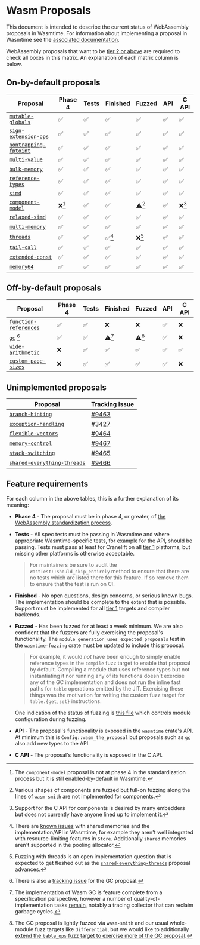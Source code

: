 # Wasm Proposals

This document is intended to describe the current status of WebAssembly
proposals in Wasmtime. For information about implementing a proposal in Wasmtime
see the [associated
documentation](./contributing-implementing-wasm-proposals.md).

WebAssembly proposals that want to be [tier 2 or above](./stability-tiers.md)
are required to check all boxes in this matrix. An explanation of each matrix
column is below.

## On-by-default proposals

|  Proposal                | Phase 4 | Tests | Finished | Fuzzed | API | C API |
|--------------------------|---------|-------|----------|--------|-----|-------|
| [`mutable-globals`]      | ✅      | ✅    | ✅       | ✅     | ✅  | ✅    |
| [`sign-extension-ops`]   | ✅      | ✅    | ✅       | ✅     | ✅  | ✅    |
| [`nontrapping-fptoint`]  | ✅      | ✅    | ✅       | ✅     | ✅  | ✅    |
| [`multi-value`]          | ✅      | ✅    | ✅       | ✅     | ✅  | ✅    |
| [`bulk-memory`]          | ✅      | ✅    | ✅       | ✅     | ✅  | ✅    |
| [`reference-types`]      | ✅      | ✅    | ✅       | ✅     | ✅  | ✅    |
| [`simd`]                 | ✅      | ✅    | ✅       | ✅     | ✅  | ✅    |
| [`component-model`]      | ❌[^1]  | ✅    | ✅       | ⚠️[^2]  | ✅  | ❌[^5]|
| [`relaxed-simd`]         | ✅      | ✅    | ✅       | ✅     | ✅  | ✅    |
| [`multi-memory`]         | ✅      | ✅    | ✅       | ✅     | ✅  | ✅    |
| [`threads`]              | ✅      | ✅    | ✅[^9]   | ❌[^3] | ✅  | ✅    |
| [`tail-call`]            | ✅      | ✅    | ✅       | ✅     | ✅  | ✅    |
| [`extended-const`]       | ✅      | ✅    | ✅       | ✅     | ✅  | ✅    |
| [`memory64`]             | ✅      | ✅    | ✅       | ✅     | ✅  | ✅    |

[^1]: The `component-model` proposal is not at phase 4 in the standardization
    process but it is still enabled-by-default in Wasmtime.
[^2]: Various shapes of components are fuzzed but full-on fuzzing along the
    lines of `wasm-smith` are not implemented for components.
[^3]: Fuzzing with threads is an open implementation question that is expected
    to get fleshed out as the [`shared-everything-threads`] proposal advances.
[^5]: Support for the C API for components is desired by many embedders but
    does not currently have anyone lined up to implement it.
[^9]: There are [known
    issues](https://github.com/bytecodealliance/wasmtime/issues/4245) with
    shared memories and the implementation/API in Wasmtime, for example they
    aren't well integrated with resource-limiting features in `Store`.
    Additionally `shared` memories aren't supported in the pooling allocator.

## Off-by-default proposals

|  Proposal                | Phase 4 | Tests | Finished | Fuzzed | API | C API |
|--------------------------|---------|-------|----------|--------|-----|-------|
| [`function-references`]  | ✅      | ✅    | ❌       | ❌     | ✅  | ❌    |
| [`gc`] [^6]              | ✅      | ✅    | ⚠️[^7]   | ⚠️[^8] | ✅  | ❌    |
| [`wide-arithmetic`]      | ❌      | ✅    | ✅       | ✅     | ✅  | ✅    |
| [`custom-page-sizes`]    | ❌      | ✅    | ✅       | ✅     | ✅  | ❌    |

[^6]: There is also a [tracking
    issue](https://github.com/bytecodealliance/wasmtime/issues/5032) for the
    GC proposal.
[^7]: The implementation of Wasm GC is feature complete from a specification
    perspective, however a number of quality-of-implementation tasks
    [remain](https://github.com/bytecodealliance/wasmtime/issues/5032), notably
    a tracing collector that can reclaim garbage cycles.
[^8]: The GC proposal is lightly fuzzed via `wasm-smith` and our usual
    whole-module fuzz targets like `differential`, but we would like to
    additionally [extend the `table_ops` fuzz target to exercise more of the GC
    proposal](https://github.com/bytecodealliance/wasmtime/issues/10327).

## Unimplemented proposals

| Proposal                      | Tracking Issue |
|-------------------------------|----------------|
| [`branch-hinting`]            | [#9463](https://github.com/bytecodealliance/wasmtime/issues/9463) |
| [`exception-handling`]        | [#3427](https://github.com/bytecodealliance/wasmtime/issues/3427) |
| [`flexible-vectors`]          | [#9464](https://github.com/bytecodealliance/wasmtime/issues/9464) |
| [`memory-control`]            | [#9467](https://github.com/bytecodealliance/wasmtime/issues/9467) |
| [`stack-switching`]           | [#9465](https://github.com/bytecodealliance/wasmtime/issues/9465) |
| [`shared-everything-threads`] | [#9466](https://github.com/bytecodealliance/wasmtime/issues/9466) |

[`mutable-globals`]: https://github.com/WebAssembly/mutable-global/blob/master/proposals/mutable-global/Overview.md
[`sign-extension-ops`]: https://github.com/WebAssembly/spec/blob/master/proposals/sign-extension-ops/Overview.md
[`nontrapping-fptoint`]: https://github.com/WebAssembly/spec/blob/master/proposals/nontrapping-float-to-int-conversion/Overview.md
[`multi-value`]: https://github.com/WebAssembly/spec/blob/master/proposals/multi-value/Overview.md
[`bulk-memory`]: https://github.com/WebAssembly/bulk-memory-operations/blob/master/proposals/bulk-memory-operations/Overview.md
[`reference-types`]: https://github.com/WebAssembly/reference-types/blob/master/proposals/reference-types/Overview.md
[`simd`]: https://github.com/WebAssembly/simd/blob/master/proposals/simd/SIMD.md
[`tail-call`]: https://github.com/WebAssembly/tail-call/blob/main/proposals/tail-call/Overview.md
[`branch-hinting`]: https://github.com/WebAssembly/branch-hinting
[`exception-handling`]: https://github.com/WebAssembly/exception-handling
[`extended-const`]: https://github.com/WebAssembly/extended-const
[`flexible-vectors`]: https://github.com/WebAssembly/flexible-vectors
[`memory-control`]: https://github.com/WebAssembly/memory-control
[`stack-switching`]: https://github.com/WebAssembly/stack-switching
[`shared-everything-threads`]: https://github.com/WebAssembly/shared-everything-threads
[`memory64`]: https://github.com/WebAssembly/memory64/blob/master/proposals/memory64/Overview.md
[`multi-memory`]: https://github.com/WebAssembly/multi-memory/blob/master/proposals/multi-memory/Overview.md
[`threads`]: https://github.com/WebAssembly/threads/blob/master/proposals/threads/Overview.md
[`component-model`]: https://github.com/WebAssembly/component-model/blob/main/design/mvp/Explainer.md
[`relaxed-simd`]: https://github.com/WebAssembly/relaxed-simd/blob/main/proposals/relaxed-simd/Overview.md
[`function-references`]: https://github.com/WebAssembly/function-references/blob/main/proposals/function-references/Overview.md
[`wide-arithmetic`]: https://github.com/WebAssembly/wide-arithmetic/blob/main/proposals/wide-arithmetic/Overview.md
[`gc`]: https://github.com/WebAssembly/gc
[`custom-page-sizes`]: https://github.com/WebAssembly/custom-page-sizes

## Feature requirements

For each column in the above tables, this is a further explanation of its meaning:

* **Phase 4** - The proposal must be in phase 4, or greater, of [the
  WebAssembly standardization process][phases].

* **Tests** - All spec tests must be passing in Wasmtime and where appropriate
  Wasmtime-specific tests, for example for the API, should be passing. Tests
  must pass at least for Cranelift on all [tier 1](./stability-tiers.md)
  platforms, but missing other platforms is otherwise acceptable.

  > For maintainers be sure to audit the `WastTest::should_skip_entirely`
  > method to ensure that there are no tests which are listed there for this
  > feature. If so remove them to ensure that the test is run on CI.

* **Finished** - No open questions, design concerns, or serious known bugs. The
  implementation should be complete to the extent that is possible. Support
  must be implemented for all [tier 1](./stability-tiers.md) targets and
  compiler backends.

* **Fuzzed** - Has been fuzzed for at least a week minimum. We are also
  confident that the fuzzers are fully exercising the proposal's functionality.
  The `module_generation_uses_expected_proposals` test in the `wasmtime-fuzzing`
  crate must be updated to include this proposal.

  > For example, it would *not* have been enough to simply enable reference
  > types in the `compile` fuzz target to enable that proposal by
  > default. Compiling a module that uses reference types but not instantiating
  > it nor running any of its functions doesn't exercise any of the GC
  > implementation and does not run the inline fast paths for `table` operations
  > emitted by the JIT. Exercising these things was the motivation for writing
  > the custom fuzz target for `table.{get,set}` instructions.

  One indication of the status of fuzzing is [this
  file](https://github.com/bytecodealliance/wasmtime/blob/main/crates/fuzzing/src/generators/module.rs#L16)
  which controls module configuration during fuzzing.

* **API** - The proposal's functionality is exposed in the `wasmtime` crate's
  API. At minimum this is `Config::wasm_the_proposal` but proposals such as
  [`gc`] also add new types to the API.

* **C API** - The proposal's functionality is exposed in the C API.

[phases]: https://github.com/WebAssembly/meetings/blob/master/process/phases.md

